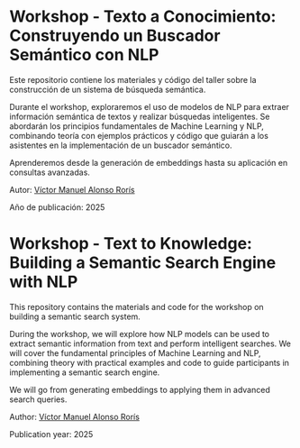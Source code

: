 # Workshop - Texto a Conocimiento: Construyendo un Buscador Semántico con NLP


Este repositorio contiene los materiales y código del taller sobre la 
construcción de un sistema de búsqueda semántica.

Durante el workshop, exploraremos el uso de modelos de NLP para extraer 
información semántica de textos y realizar búsquedas inteligentes. Se 
abordarán los principios fundamentales de Machine Learning y NLP, 
combinando teoría con ejemplos prácticos y código que guiarán a los 
asistentes en la implementación de un buscador semántico.

Aprenderemos desde la generación de embeddings hasta su aplicación en 
consultas avanzadas.

Autor: [Víctor Manuel Alonso Rorís](https://www.linkedin.com/in/victor-roris/)

Año de publicación: 2025


# Workshop - Text to Knowledge: Building a Semantic Search Engine with NLP

This repository contains the materials and code for the workshop on building a semantic search system.

During the workshop, we will explore how NLP models can be used to extract semantic information from text and perform intelligent searches. We will cover the fundamental principles of Machine Learning and NLP, combining theory with practical examples and code to guide participants in implementing a semantic search engine.

We will go from generating embeddings to applying them in advanced search queries.

Author: [Víctor Manuel Alonso Rorís](https://www.linkedin.com/in/victor-roris/)

Publication year: 2025
